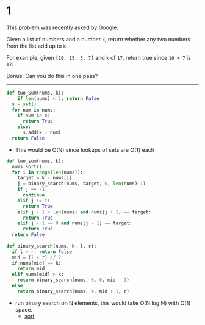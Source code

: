 # 1

This problem was recently asked by Google.

Given a list of numbers and a number `k`, return whether any two numbers from the list add up to `k`.

For example, given `[10, 15, 3, 7]` and `k` of `17`, return true since `10 + 7` is `17`.

Bonus: Can you do this in one pass?

------

```python
def two_Sum(nums, k):
	if len(nums) < 2: return False
  s = set()
  for num in nums:
    if num in s:
      return True
    else:
      s.add(k - num)
  return False
```

- This would be O(N) since lookups of sets are O(1) each

```python
def two_sum(nums, k):
  nums.sort() 
  for i in range(len(nums)):
    target = k - nums[i]
    j = binary_search(nums, target, 0, len(nums)-1)
    if j == -1:
      continue
    elif j != i:
      return True
    elif j + 1 < len(nums) and nums[j + 1] == target:
      return True
    elif j - 1 >= 0 and nums[j - 1] == target:
      return True
  return False
    
def binary_search(nums, k, l, r):
  if l > r: return False
  mid = (l + r) // 2
  if nums[mid] == k:
    return mid
  elif nums[mid] > k:
    return binary_search(nums, k, 0, mid - 1)
  else:
    return binary_search(nums, k, mid + 1, r)
```

- run binary search on N elements, this would take O(N log N) with O(1) space.
  - [sort](http://notepad.yehyeh.net/Content/Algorithm/Sort/Sort.php)

